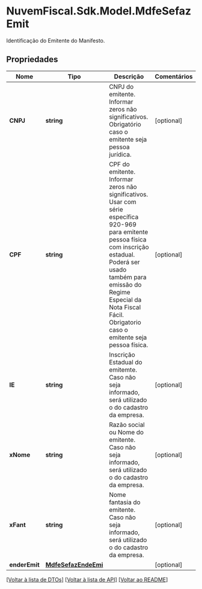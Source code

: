 # NuvemFiscal.Sdk.Model.MdfeSefazEmit
Identificação do Emitente do Manifesto.

## Propriedades

Nome | Tipo | Descrição | Comentários
------------ | ------------- | ------------- | -------------
**CNPJ** | **string** | CNPJ do emitente.  Informar zeros não significativos.  Obrigatório caso o emitente seja pessoa jurídica. | [optional] 
**CPF** | **string** | CPF do emitente.  Informar zeros não significativos.  Usar com série específica 920-969 para emitente pessoa física com inscrição estadual.  Poderá ser usado também para emissão do Regime Especial da Nota Fiscal Fácil.  Obrigatorio caso o emitente seja pessoa física. | [optional] 
**IE** | **string** | Inscrição Estadual do emitemte.  Caso não seja informado, será utilizado o do cadastro da empresa. | [optional] 
**xNome** | **string** | Razão social ou Nome do emitente.  Caso não seja informado, será utilizado o do cadastro da empresa. | [optional] 
**xFant** | **string** | Nome fantasia do emitente.  Caso não seja informado, será utilizado o do cadastro da empresa. | [optional] 
**enderEmit** | [**MdfeSefazEndeEmi**](MdfeSefazEndeEmi.md) |  | [optional] 

[[Voltar à lista de DTOs]](../README.md#documentation-for-models) [[Voltar à lista de API]](../README.md#documentation-for-api-endpoints) [[Voltar ao README]](../README.md)

